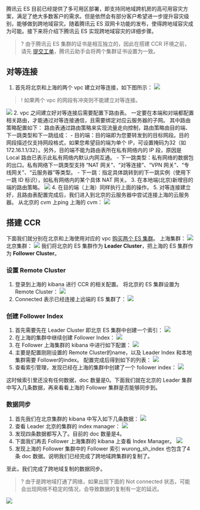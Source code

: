 腾讯云 ES 目前已经提供了多可用区部署，即支持同地域跨机房的高可用容灾方案，满足了绝大多数客户的需求。但是依然会有部分客户希望进一步提升容灾级别，能够做到跨地域容灾。随着腾讯云 ES 双网卡功能的发布，使得跨地域容灾成为可能。接下来将介绍下腾讯云 ES 实现跨地域容灾的详细步骤。
>? 由于腾讯云 ES 集群的证书是相互独立的，因此在搭建 CCR 环境之前，请先 [提交工单](https://console.cloud.tencent.com/workorder/category)，腾讯云助手会将两个集群证书设置为一致。

## 对等连接
1. 首先将北京和上海的两个 vpc 建立对等连接，如下图所示：
![](https://qcloudimg.tencent-cloud.cn/raw/bfd6bbf34b42e99e295887bb61bde458.png)
>! 如果两个 vpc 的网段有冲突则不能建立对等连接。
>
![](https://qcloudimg.tencent-cloud.cn/raw/1ccd733ec92df72539e577e3541c6193.png)
2. vpc 之间建立好对等连接后需要配置下路由表。 
一定要在本端和对端都配置相关路由，才能通过对等连接通信，且需要绑定对应云服务器的子网。
其中路由策略配置如下： 
路由表通过路由策略来实现流量走向控制，路由策略由目的端、下一跳类型和下一跳组成：
	- 目的端：目的端即为您要转发到的目标网段。目的网段描述仅支持网段格式，如果您希望目的端为单个 IP，可设置掩码为32（如172.16.1.1/32）。另外，目的端不能为路由表所在私有网络内的 IP 段，原因是 Local 路由已表示此私有网络内默认内网互通。
	- 下一跳类型：私有网络的数据包的出口。私有网络下一跳类型支持 “NAT 网关”、“对等连接”、“VPN 网关”、“专线网关”、“云服务器”等类型。
	- 下一跳：指定具体跳转到的下一跳实例（使用下一跳 ID 标识），如私有网络内的某个具体 NAT 网关。
3. 在本地端(北京)新增目的端的路由策略。 
![](https://qcloudimg.tencent-cloud.cn/raw/596540e430f3fc0f5509aead7a345c40.png)
4. 在目的端（上海）同样执行上面的操作。 
5. 对等连接建立好，且路由表配置完成后，我们进入到北京的云服务器中尝试连接上海的云服务器。
从北京的 cvm 上ping 上海的 cvm： 
![](https://qcloudimg.tencent-cloud.cn/raw/2a86e5055b387773f92f545b26713de7.png)

## 搭建 CCR
下面我们就分别在北京和上海使用对应的 vpc [购买两个 ES 集群](https://buy.cloud.tencent.com/es)。 
上海集群：
![](https://qcloudimg.tencent-cloud.cn/raw/c49fe6b1e3ec45e75d01f075dc34192e.png)
北京集群：
![](https://qcloudimg.tencent-cloud.cn/raw/cd9be0d47a66004b1090d6e047270e59.png)
我们将北京的 ES 集群作为 **Leader Cluster**，把上海的 ES 集群作为 **Follower Cluster**。
### 设置 Remote Cluster
1. 登录到上海的 kibana 进行 CCR 的相关配置。
将北京的 ES 集群设置为 Remote Cluster：
![](https://qcloudimg.tencent-cloud.cn/raw/0839d9aa631740eafec6b1d51d10ed38.png)
2. Connected 表示已经连接上远端的 ES 集群了：
![](https://qcloudimg.tencent-cloud.cn/raw/05d379aae599c8385e956f847a8240bd.png)


### 创建 Follower Index
1. 首先需要先在 Leader Cluster 即北京 ES 集群中创建一个索引：
![](https://qcloudimg.tencent-cloud.cn/raw/f3adc021f006f4b63eee005bc77dbb3e.png)
2. 在上海的集群中继续创建 Follower Index：
![](https://qcloudimg.tencent-cloud.cn/raw/410486692f16501b32f4c0cb3c14c7e6.png)
3. 在 Follower 上海集群的 kibana 中进行如下配置：
![](https://qcloudimg.tencent-cloud.cn/raw/5eb2fbaf4ac7592679a35379160bea8f.png)
4. 主要是配置刚刚设置的 Remote Cluster的name，以及 Leader Index 和本地集群需要 Follower的index。 
配置完成后得到如下的列表： 
![](https://qcloudimg.tencent-cloud.cn/raw/8cba351c0de9e820cca4e25d1d10665a.png)
5. 查看索引管理，发现已经在上海的集群中创建了一个 follower index：
![](https://qcloudimg.tencent-cloud.cn/raw/23e1fb396f88b6f2d7aa9d988f051af2.png)

这时候索引里还没有任何数据，doc 数量是0。下面我们就在北京的 Leader 集群中写入几条数据，再来看看上海的 Follower 集群是否能够同步到。 

### 数据同步
1. 首先我们在北京集群的 kibana 中写入如下几条数据： 
![](https://qcloudimg.tencent-cloud.cn/raw/2794efbf3944ce4fc3aabbb88ae730cd.png)
2. 查看 Leader 北京的集群的 index manager：
![](https://qcloudimg.tencent-cloud.cn/raw/df6ea8f461327ebcc20f5d120ca0a876.png)
3. 发现四条数据都写入了。目前的 doc 数量是4。
4. 下面我们再去 Follower 上海集群的 kibana 上查看 Index Manager。 
![](https://qcloudimg.tencent-cloud.cn/raw/0e293b2eeffe3ee3782b3858c34b409d.png)
5. 发现上海的 Follower 集群中的 Follower 索引 wurong_sh_index 也包含了4条 doc 数据。说明我们已经完成了跨地域跨集群的复制了。 

至此，我们完成了跨地域复制的数据同步。
>? 由于是跨地域打通了网络，如果出现下面的 Not connected 状态，可能会出现网络不稳定的情况，会导致数据的复制有一定的延迟。 
>
![](https://qcloudimg.tencent-cloud.cn/raw/3b95492f6329657dfdc8e7ac862426c0.png)
